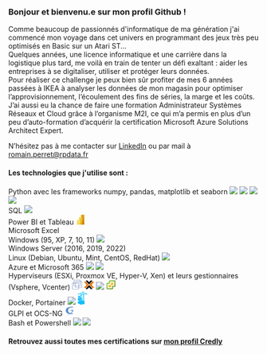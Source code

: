 ### Bonjour et bienvenu.e sur mon profil Github !
Comme beaucoup de passionnés d'informatique de ma génération j'ai commencé mon voyage dans cet univers en programmant des jeux très peu optimisés en Basic sur un Atari ST...  
Quelques années, une licence informatique et une carrière dans la logistique plus tard, me voilà en train de tenter un défi exaltant : aider les entreprises à se digitaliser, utiliser et protéger leurs données.  
Pour réaliser ce challenge je peux bien sûr profiter de mes 6 années passées à IKEA à analyser les données de mon magasin pour optimiser l’approvisionnement, l’écoulement des fins de séries, la marge et les coûts.  
J’ai aussi eu la chance de faire une formation Administrateur Systèmes Réseaux et Cloud grâce à l’organisme M2I, ce qui m’a permis en plus d’un peu d’auto-formation d’acquérir la certification Microsoft Azure Solutions Architect Expert.  

N’hésitez pas à me contacter sur [LinkedIn](https://www.linkedin.com/in/rpdata) ou par mail à <romain.perret@rpdata.fr>

#### Les technologies que j'utilise sont :
Python avec les frameworks numpy, pandas, matplotlib et seaborn <img src="https://cdn.jsdelivr.net/gh/devicons/devicon@latest/icons/python/python-original-wordmark.svg" width=20>
<img src="https://cdn.jsdelivr.net/gh/devicons/devicon@latest/icons/numpy/numpy-original-wordmark.svg" width=20>
<img src="https://cdn.jsdelivr.net/gh/devicons/devicon@latest/icons/pandas/pandas-original-wordmark.svg" width=20>
<img src="https://cdn.jsdelivr.net/gh/devicons/devicon@latest/icons/matplotlib/matplotlib-original-wordmark.svg" width=20>  
SQL
<img src="https://cdn.jsdelivr.net/gh/devicons/devicon@latest/icons/azuresqldatabase/azuresqldatabase-original.svg" width=20>  
Power BI et Tableau <img src="https://raw.githubusercontent.com/walkxcode/dashboard-icons/a02a5999fe56948671721da8b0830cdd5b609ed7/svg/powerbi.svg" width=20>  
Microsoft Excel  
Windows (95, XP, 7, 10, 11) <img src="https://cdn.jsdelivr.net/gh/devicons/devicon@latest/icons/windows11/windows11-original-wordmark.svg" width=20>  
Windows Server (2016, 2019, 2022)  
Linux (Debian, Ubuntu, Mint, CentOS, RedHat) <img src="https://cdn.jsdelivr.net/gh/devicons/devicon@latest/icons/linux/linux-original.svg" width=20>  
Azure et Microsoft 365 <img src="https://cdn.jsdelivr.net/gh/devicons/devicon@latest/icons/azure/azure-original-wordmark.svg" width=20> <img src="https://raw.githubusercontent.com/walkxcode/dashboard-icons/a02a5999fe56948671721da8b0830cdd5b609ed7/svg/office-365.svg" width=20>  
Hyperviseurs (ESXi, Proxmox VE, Hyper-V, Xen) et leurs gestionnaires (Vsphere, Vcenter) <img src="https://raw.githubusercontent.com/walkxcode/dashboard-icons/a02a5999fe56948671721da8b0830cdd5b609ed7/svg/vmware.svg" width=20> <img src="https://raw.githubusercontent.com/walkxcode/dashboard-icons/a02a5999fe56948671721da8b0830cdd5b609ed7/svg/proxmox.svg" width=20>  <img src="https://cdn.jsdelivr.net/gh/devicons/devicon@latest/icons/vsphere/vsphere-original-wordmark.svg" width=20> <img src="https://github.com/walkxcode/dashboard-icons/blob/main/png/vmware-vcenter.png?raw=true" width=20>  
Docker, Portainer <img src="https://cdn.jsdelivr.net/gh/devicons/devicon@latest/icons/docker/docker-original-wordmark.svg" width=20> <img src="https://raw.githubusercontent.com/walkxcode/dashboard-icons/a02a5999fe56948671721da8b0830cdd5b609ed7/svg/portainer.svg" width=20>  
GLPI et OCS-NG <img src="https://github.com/walkxcode/dashboard-icons/blob/main/png/glpi.png?raw=true" width=20>  
Bash et Powershell <img src="https://cdn.jsdelivr.net/gh/devicons/devicon@latest/icons/bash/bash-original.svg" width=20> <img src="https://cdn.jsdelivr.net/gh/devicons/devicon@latest/icons/powershell/powershell-original.svg" width=20>

#### Retrouvez aussi toutes mes certifications sur [mon profil Credly](https://www.credly.com/users/romain-perret)
